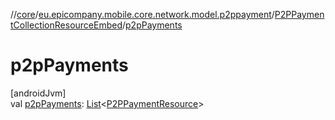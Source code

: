 //[core](../../../index.md)/[eu.epicompany.mobile.core.network.model.p2ppayment](../index.md)/[P2PPaymentCollectionResourceEmbed](index.md)/[p2pPayments](p2p-payments.md)

# p2pPayments

[androidJvm]\
val [p2pPayments](p2p-payments.md): [List](https://kotlinlang.org/api/latest/jvm/stdlib/kotlin.collections/-list/index.html)&lt;[P2PPaymentResource](../-p2-p-payment-resource/index.md)&gt;
